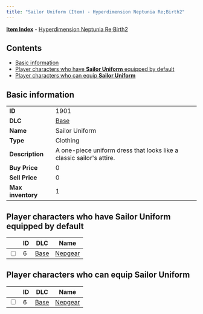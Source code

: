 ```yaml
---
title: "Sailor Uniform (Item) - Hyperdimension Neptunia Re;Birth2"
---
```


[**Item Index**](/neptunia/rb2/item/index.html) - [Hyperdimension Neptunia Re;Birth2](/neptunia/rb2)

## Contents

- [Basic information](#basic-information)
- [Player characters who have **Sailor Uniform** equipped by default](#player-characters-who-have-sailor-uniform-equipped-by-default)
- [Player characters who can equip **Sailor Uniform**](#player-characters-who-can-equip-sailor-uniform)

## Basic information

|   |   |
| -- | -- |
| **ID** | 1901 |
| **DLC** | [Base](/neptunia/rb2/dlc/0-base.html) |
| **Name** | Sailor Uniform |
| **Type** | Clothing |
| **Description** | A one-piece uniform dress that looks like a classic sailor's attire. |
| **Buy Price** | 0 |
| **Sell Price** | 0 |
| **Max inventory** | 1 |

## Player characters who have **Sailor Uniform** equipped by default

|    | ID | DLC | Name |
| -- | -- | --- | ---- |
| <input type="checkbox" id="rb2-player-0-6" class="trackbox" /> | 6 | [Base](/neptunia/rb2/dlc/0-base.html) | [Nepgear](/neptunia/rb2/player/0-6-nepgear.html) |

## Player characters who can equip **Sailor Uniform**

|    | ID | DLC | Name |
| -- | -- | --- | ---- |
| <input type="checkbox" id="rb2-player-0-6" class="trackbox" /> | 6 | [Base](/neptunia/rb2/dlc/0-base.html) | [Nepgear](/neptunia/rb2/player/0-6-nepgear.html) |